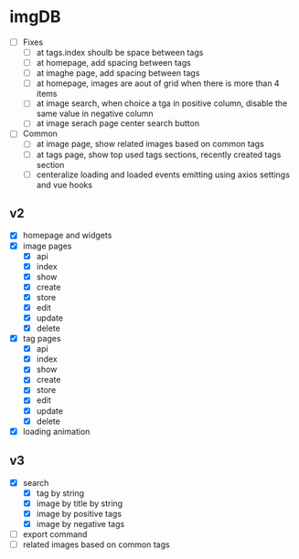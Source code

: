 # imgDB

-  [ ] Fixes
    * [ ] at tags.index shoulb be space between tags
    * [ ] at homepage, add spacing between tags
    * [ ] at imaghe page, add spacing between tags
    * [ ] at homepage, images are aout of grid when there is more than 4 items
    * [ ] at image search, when choice a tga in positive column, disable the same value in negative column
    * [ ] at image serach page center search button

- [ ] Common
    * [ ] at image page, show related images based on common tags
    * [ ] at tags page, show top used tags sections, recently created tags section
    * [ ] centeralize loading and loaded events emitting using axios settings and vue hooks

## v2

- [x] homepage and widgets
- [x] image pages
    * [x] api
    * [x] index
    * [x] show
    * [x] create
    * [x] store
    * [x] edit
    * [x] update
    * [x] delete
- [x] tag pages
    * [x] api
    * [x] index
    * [x] show
    * [x] create
    * [x] store
    * [x] edit
    * [x] update
    * [x] delete
- [x] loading animation

## v3

- [x] search
    * [x] tag by string
    * [x] image by title by string
    * [x] image by positive tags
    * [x] image by negative tags
- [ ] export command
- [ ] related images based on common tags
